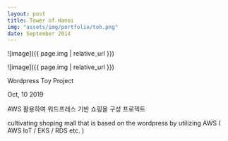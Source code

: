 ```yaml
---
layout: post
title: Tower of Hanoi
img: "assets/img/portfolio/toh.png"
date: September 2014
---
```



![image]({{ page.img | relative_url }})
<!-- ---
layout: post
title: Wordpress Toy Project  
feature-img: "assets/img/portfolio/wordpress.jpg"
img: "assets/img/portfolio/wordpress.jpg"
date: Oct, 15 2019
tags: [portfolio, wordpress]
---
 -->
![image]({{ page.img | relative_url }})



Wordpress Toy Project  

 Oct, 10 2019

AWS 활용하여 워드프레스 기반 쇼핑몰 구성 프로젝트 

cultivating shoping mall that is based on the wordpress by utilizing AWS ( AWS IoT / EKS / RDS etc. )



